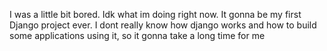I was a little bit bored. 
Idk what im doing right now. It gonna be my first Django project ever. I dont really know how django works and how to build some applications using it, so it gonna take a long time for me
